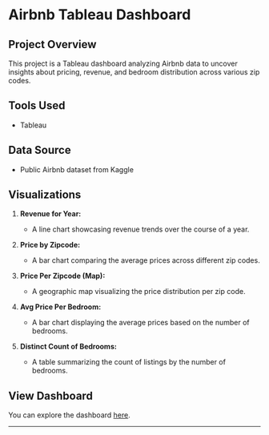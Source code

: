 # Airbnb Tableau Dashboard

## Project Overview

This project is a Tableau dashboard analyzing Airbnb data to uncover insights about pricing, revenue, and bedroom distribution across various zip codes.

## Tools Used

- Tableau

## Data Source

- Public Airbnb dataset from Kaggle

## Visualizations

1. **Revenue for Year:**  
   - A line chart showcasing revenue trends over the course of a year.

2. **Price by Zipcode:**  
   - A bar chart comparing the average prices across different zip codes.

3. **Price Per Zipcode (Map):**  
   - A geographic map visualizing the price distribution per zip code.

4. **Avg Price Per Bedroom:**  
   - A bar chart displaying the average prices based on the number of bedrooms.

5. **Distinct Count of Bedrooms:**  
   - A table summarizing the count of listings by the number of bedrooms.

## View Dashboard

You can explore the dashboard [here](https://public.tableau.com/app/profile/anila.duka/viz/Airbnb_17421454662190/Dashboard1?publish=yes).

---

